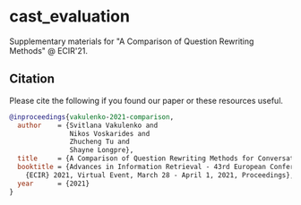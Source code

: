# cast_evaluation

Supplementary materials for "A Comparison of Question Rewriting Methods" @ ECIR'21.


## Citation

Please cite the following if you found our paper or these resources useful.

```bibtex
@inproceedings{vakulenko-2021-comparison,
  author    = {Svitlana Vakulenko and
               Nikos Voskarides and
               Zhucheng Tu and
               Shayne Longpre},
  title     = {A Comparison of Question Rewriting Methods for Conversational Passage Retrieval},
  booktitle = {Advances in Information Retrieval - 43rd European Conference on {IR} Research, 
    {ECIR} 2021, Virtual Event, March 28 - April 1, 2021, Proceedings},
  year      = {2021}
}
```
